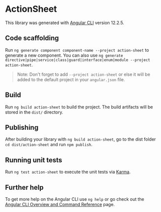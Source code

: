 # ActionSheet

This library was generated with [Angular CLI](https://github.com/angular/angular-cli) version 12.2.5.

## Code scaffolding

Run `ng generate component component-name --project action-sheet` to generate a new component. You can also use `ng generate directive|pipe|service|class|guard|interface|enum|module --project action-sheet`.
> Note: Don't forget to add `--project action-sheet` or else it will be added to the default project in your `angular.json` file. 

## Build

Run `ng build action-sheet` to build the project. The build artifacts will be stored in the `dist/` directory.

## Publishing

After building your library with `ng build action-sheet`, go to the dist folder `cd dist/action-sheet` and run `npm publish`.

## Running unit tests

Run `ng test action-sheet` to execute the unit tests via [Karma](https://karma-runner.github.io).

## Further help

To get more help on the Angular CLI use `ng help` or go check out the [Angular CLI Overview and Command Reference](https://angular.io/cli) page.
